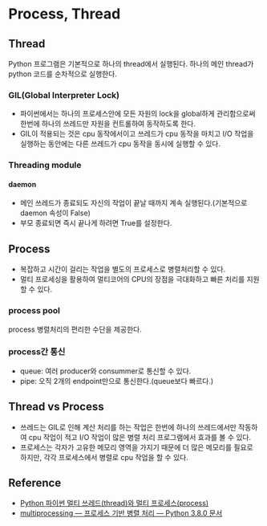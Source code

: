 # Process, Thread

## Thread

Python 프로그램은 기본적으로 하나의 thread에서 실행된다. 하나의 메인 thread가 python 코드를 순차적으로 실행한다. 

### GIL(Global Interpreter Lock)

* 파이썬에서는 하나의 프로세스안에 모든 자원의 lock을 global하게 관리함으로써 한번에 하나의 쓰레드만 자원을 컨트롤하여 동작하도록 한다.
* GIL이 적용되는 것은 cpu 동작에서이고 쓰레드가 cpu 동작을 마치고 I/O 작업을 실행하는 동안에는 다른 쓰레드가 cpu 동작을 동시에 실행할 수 있다.

### Threading module

#### daemon

* 메인 쓰레드가 종료되도 자신의 작업이 끝날 때까지 계속 실행된다.(기본적으로 daemon 속성이 False)
* 부모 종료되면 즉시 끝나게 하려면 True를 설정한다.

## Process

* 복잡하고 시간이 걸리는 작업을 별도의 프로세스로 병렬처리할 수 있다.
* 멀티 프로세싱을 활용하여 멀티코어의 CPU의 장점을 극대화하고 빠른 처리를 지원할 수 있다.

### process pool

process 병렬처리의 편리한 수단을 제공한다.

### process간 통신

* queue: 여러 producer와 consummer로 통신할 수 있다.
* pipe: 오직 2개의 endpoint만으로 통신한다.(queue보다 빠르다.)

## Thread vs Process

* 쓰레드는 GIL로 인해 계산 처리를 하는 작업은 한번에 하나의 쓰레드에서만 작동하여 cpu 작업이 적고 I/O 작업이 많은 병렬 처리 프로그램에서 효과를 볼 수 있다.
* 프로세스는 각자가 고유한 메모리 영역을 가지기 때문에 더 많은 메모리를 필요로 하지만, 각각 프로세스에서 병렬로 cpu 작업을 할 수 있다.

## Reference

* [Python 파이썬 멀티 쓰레드(thread)와 멀티 프로세스(process)](https://monkey3199.github.io/develop/python/2018/12/04/python-pararrel.html)
* [multiprocessing — 프로세스 기반 병렬 처리 — Python 3.8.0 문서](https://docs.python.org/ko/3/library/multiprocessing.html)
